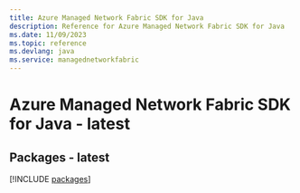 ```yaml
---
title: Azure Managed Network Fabric SDK for Java
description: Reference for Azure Managed Network Fabric SDK for Java
ms.date: 11/09/2023
ms.topic: reference
ms.devlang: java
ms.service: managednetworkfabric
---
```

# Azure Managed Network Fabric SDK for Java - latest
## Packages - latest
[!INCLUDE [packages](managed-network-fabric-index.md)]